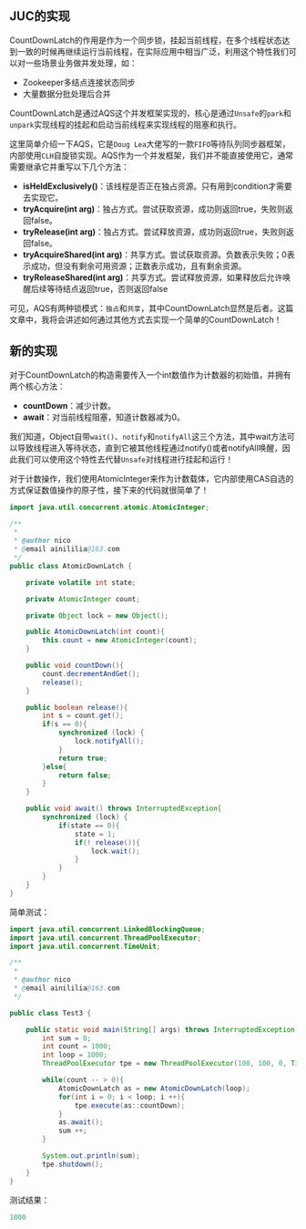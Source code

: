 ## JUC的实现
CountDownLatch的作用是作为一个同步锁，挂起当前线程，在多个线程状态达到一致的时候再继续运行当前线程，在实际应用中相当广泛，利用这个特性我们可以对一些场景业务做并发处理，如：
 - Zookeeper多结点连接状态同步
 - 大量数据分批处理后合并

CountDownLatch是通过AQS这个并发框架实现的，核心是通过``Unsafe``的``park``和``unpark``实现线程的挂起和启动当前线程来实现线程的阻塞和执行。

这里简单介绍一下AQS，它是``Doug Lea``大佬写的一款``FIFO``等待队列同步器框架，内部使用``CLH``自旋锁实现。AQS作为一个并发框架，我们并不能直接使用它，通常需要继承它并重写以下几个方法：
 - **isHeldExclusively()**：该线程是否正在独占资源。只有用到condition才需要去实现它。
 - **tryAcquire(int arg)**：独占方式。尝试获取资源，成功则返回true，失败则返回false。
 - **tryRelease(int arg)**：独占方式。尝试释放资源，成功则返回true，失败则返回false。
 - **tryAcquireShared(int arg)**：共享方式。尝试获取资源。负数表示失败；0表示成功，但没有剩余可用资源；正数表示成功，且有剩余资源。
 - **tryReleaseShared(int arg)**：共享方式。尝试释放资源，如果释放后允许唤醒后续等待结点返回true，否则返回false

可见，AQS有两种锁模式：``独占``和``共享``，其中CountDownLatch显然是后者。这篇文章中，我将会讲述如何通过其他方式去实现一个简单的CountDownLatch！
## 新的实现
对于CountDownLatch的构造需要传入一个int数值作为计数器的初始值，并拥有两个核心方法：
 - **countDown**：减少计数。
 - **await**：对当前线程阻塞，知道计数器减为0。

我们知道，Object自带``wait()``、``notify``和``notifyAll``这三个方法，其中wait方法可以导致线程进入等待状态，直到它被其他线程通过notify()或者notifyAll唤醒，因此我们可以使用这个特性去代替``Unsafe``对线程进行挂起和运行！

对于计数操作，我们使用AtomicInteger来作为计数载体，它内部使用CAS自选的方式保证数值操作的原子性，接下来的代码就很简单了！
```java
import java.util.concurrent.atomic.AtomicInteger;

/**
 *
 * @author nico
 * @email ainililia@163.com
 */
public class AtomicDownLatch {

	private volatile int state;

	private AtomicInteger count;

	private Object lock = new Object();

	public AtomicDownLatch(int count){
		this.count = new AtomicInteger(count);
	}

	public void countDown(){
		count.decrementAndGet();
		release();
	}

	public boolean release(){
		int s = count.get();
		if(s == 0){
			synchronized (lock) {
				lock.notifyAll();
			}
			return true;
		}else{
			return false;
		}
	}

	public void await() throws InterruptedException{
		synchronized (lock) {
			if(state == 0){
				state = 1;
				if(! release()){
					lock.wait();
				}
			}
		}
	}
}
```
简单测试：
```java
import java.util.concurrent.LinkedBlockingQueue;
import java.util.concurrent.ThreadPoolExecutor;
import java.util.concurrent.TimeUnit;

/**
 *
 * @author nico
 * @email ainililia@163.com
 */

public class Test3 {

	public static void main(String[] args) throws InterruptedException {
		int sum = 0;
		int count = 1000;
		int loop = 1000;
		ThreadPoolExecutor tpe = new ThreadPoolExecutor(100, 100, 0, TimeUnit.MILLISECONDS, new LinkedBlockingQueue<>());

		while(count -- > 0){
			AtomicDownLatch as = new AtomicDownLatch(loop);
			for(int i = 0; i < loop; i ++){
				tpe.execute(as::countDown);
			}
			as.await();
			sum ++;
		}

		System.out.println(sum);
		tpe.shutdown();
	}
}
```
测试结果：
```powershell
1000
```
